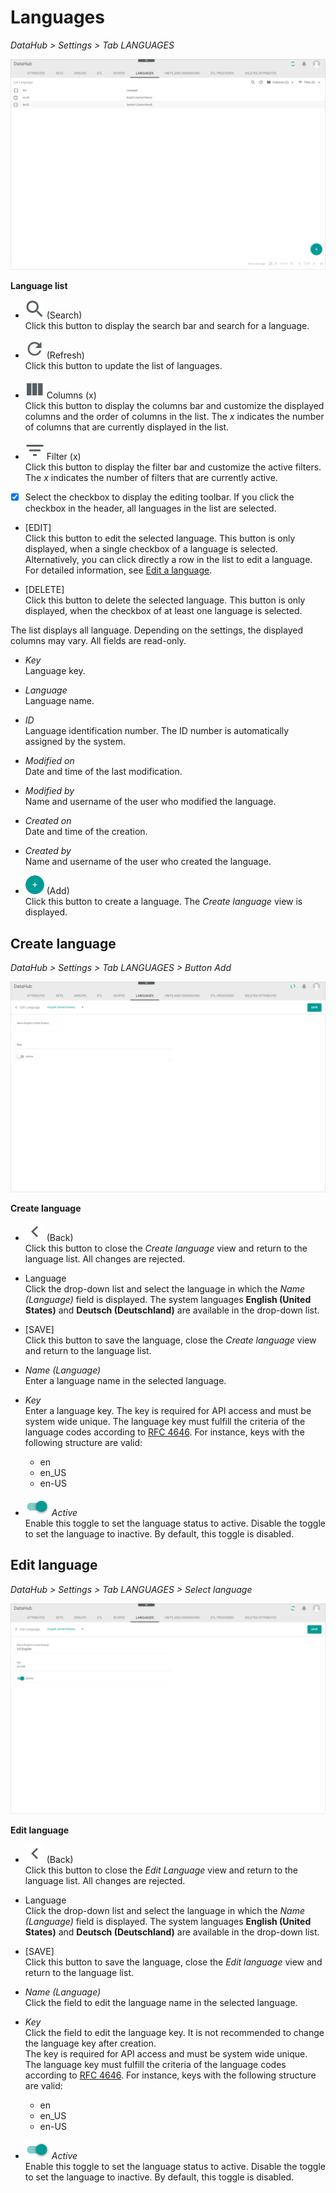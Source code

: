 # Languages

*DataHub > Settings > Tab LANGUAGES*

![Languages](../../Assets/Screenshots/DataHub/Settings/Languages/LanguageList.png "[Languages]")

**Language list**

- ![Search](../../Assets/Icons/Search.png "[Search]") (Search)   
  Click this button to display the search bar and search for a language.

- ![Refresh](../../Assets/Icons/Refresh01.png "[Refresh]") (Refresh)   
  Click this button to update the list of languages.

- ![Columns](../../Assets/Icons/Columns.png "[Columns]") Columns (x)   
  Click this button to display the columns bar and customize the displayed columns and the order of columns in the list. The *x* indicates the number of columns that are currently displayed in the list.

- ![Filter](../../Assets/Icons/Filter.png "[Filter]") Filter (x)   
  Click this button to display the filter bar and customize the active filters. The *x* indicates the number of filters that are currently active.

- [x]     
  Select the checkbox to display the editing toolbar. If you click the checkbox in the header, all languages in the list are selected.

- [EDIT]   
  Click this button to edit the selected language. This button is only displayed, when a single checkbox of a language is selected. Alternatively, you can click directly a row in the list to edit a language.
  For detailed information, see [Edit a language](../Integration/05_ManageLanguages.md#edit-a-language).

- [DELETE]   
  Click this button to delete the selected language. This button is only displayed, when the checkbox of at least one language is selected.       

The list displays all language. Depending on the settings, the displayed columns may vary. All fields are read-only.

- *Key*   
  Language key.

- *Language*   
  Language name.

- *ID*   
  Language identification number. The ID number is automatically assigned by the system.

- *Modified on*   
  Date and time of the last modification.

- *Modified by*   
  Name and username of the user who modified the language.

- *Created on*   
  Date and time of the creation.

- *Created by*   
  Name and username of the user who created the language.

- ![Add](../../Assets/Icons/Plus01.png "[Add]") (Add)   
  Click this button to create a language. The *Create language* view is displayed.   



## Create language

*DataHub > Settings > Tab LANGUAGES > Button Add*

![Create language](../../Assets/Screenshots/DataHub/Settings/Languages/CreateLanguage.png "[Create language]")

**Create language**

- ![Back](../../Assets/Icons/Back02.png "[Back]") (Back)   
  Click this button to close the *Create language* view and return to the language list. All changes are rejected.

- Language   
  Click the drop-down list and select the language in which the *Name (Language)* field is displayed. The system languages **English (United States)** and **Deutsch (Deutschland)** are available in the drop-down list.

- [SAVE]   
  Click this button to save the language, close the *Create language* view and return to the language list.

- *Name (Language)*   
  Enter a language name in the selected language.


- *Key*   
  Enter a language key. The key is required for API access and must be system wide unique. The language key must fulfill the criteria of the language codes according to [RFC 4646](https://www.heise.de/netze/rfc/rfcs/rfc4646.shtml). For instance, keys with the following structure are valid:
  - en
  - en_US
  - en-US


- ![Toggle](../../Assets/Icons/Toggle.png "[Toggle]") *Active*   
  Enable this toggle to set the language status to active. Disable the toggle to set the language to inactive. By default, this toggle is disabled.



## Edit language

*DataHub > Settings > Tab LANGUAGES > Select language*

![Edit language](../../Assets/Screenshots/DataHub/Settings/Languages/EditLanguage.png "[Edit language]")

**Edit language**

- ![Back](../../Assets/Icons/Back02.png "[Back]") (Back)   
  Click this button to close the *Edit Language* view and return to the language list. All changes are rejected.

- Language   
  Click the drop-down list and select the language in which the *Name (Language)* field is displayed. The system languages **English (United States)** and **Deutsch (Deutschland)** are available in the drop-down list.

- [SAVE]   
  Click this button to save the language, close the *Edit language* view and return to the language list.

- *Name (Language)*   
  Click the field to edit the language name in the selected language.


- *Key*   
  Click the field to edit the language key. It is not recommended to change the language key after creation.   
  The key is required for API access and must be system wide unique. The language key must fulfill the criteria of the language codes according to [RFC 4646](https://www.heise.de/netze/rfc/rfcs/rfc4646.shtml). For instance, keys with the following structure are valid:
  - en
  - en_US
  - en-US


- ![Toggle](../../Assets/Icons/Toggle.png "[Toggle]") *Active*   
  Enable this toggle to set the language status to active. Disable the toggle to set the language to inactive. By default, this toggle is disabled.

